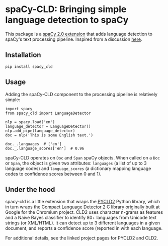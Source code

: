 # spaCy-CLD: Bringing simple language detection to spaCy

This package is a [spaCy 2.0 extension](https://spacy.io/usage/processing-pipelines#section-extensions) that adds language detection to spaCy's text processing pipeline. Inspired from a discussion [here](https://github.com/explosion/spaCy/issues/1172).

## Installation

`pip install spacy_cld`

## Usage

Adding the spaCy-CLD component to the processing pipeline is relatively simple:

```
import spacy
from spacy_cld import LanguageDetector

nlp = spacy.load('en')
language_detector = LanguageDetector()
nlp.add_pipe(language_detector)
doc = nlp('This is some English text.')

doc._.languages  # ['en']
doc._.language_scores['en']  # 0.96
```

spaCy-CLD operates on `Doc` and `Span` spaCy objects. When called on a `Doc` or `Span`, the object is given two attributes: `languages` (a list of up to 3 language codes) and `language_scores` (a dictionary mapping language codes to confidence scores between 0 and 1).

## Under the hood

spacy-cld is a little extension that wraps the [PYCLD2](https://github.com/aboSamoor/pycld2) Python library, which in turn wraps the [Compact Language Detector 2](https://github.com/CLD2Owners/cld2) C library originally built at Google for the Chromium project. CLD2 uses character n-grams as features and a Naive Bayes classifier to identify 80+ languages from Unicode text strings (or XML/HTML). It can detect up to 3 different languages in a given document, and reports a confidence score (reported in with each language.

For additional details, see the linked project pages for PYCLD2 and CLD2.
